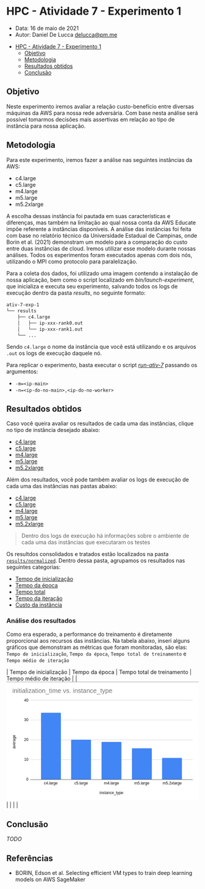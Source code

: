 # HPC - Atividade 7 - Experimento 1

- Data: 16 de maio de 2021
- Autor: Daniel De Lucca <delucca@pm.me>

* [HPC - Atividade 7 - Experimento 1](#)
  * [Objetivo](#objetivo)
  * [Metodologia](#metodologia)
  * [Resultados obtidos](#resultados-obtidos)
  * [Conclusão](#conclusao)

## Objetivo

Neste experimento iremos avaliar a relação custo-benefício entre diversas máquinas da AWS para nossa rede adversária. Com base nesta análise será possível tomarmos decisões mais assertivas em relação ao tipo de instância para nossa aplicação.

## Metodologia

Para este experimento, iremos fazer a análise nas seguintes instâncias da AWS:

* c4.large
* c5.large
* m4.large
* m5.large
* m5.2xlarge

A escolha dessas instância foi pautada em suas características e diferenças, mas também na limitação ao qual nossa conta da AWS Educate impõe referente a instâncias disponíveis. A análise das instâncias foi feita com base no relatório técnico da Universidade Estadual de Campinas, onde Borin et al. (2021) demonstram um modelo para a comparação do custo entre duas instâncias de cloud. Iremos utilizar esse modelo durante nossas análises. Todos os experimentos foram executados apenas com dois nós, utilizando o MPI como protocolo para paralelização.

Para a coleta dos dados, foi utilizado uma imagem contendo a instalação de nossa aplicação, bem como o script localizado em *bin/launch-experiment*, que inicializa e executa seu experimento, salvando todos os logs de execução dentro da pasta *results*, no seguinte formato:
```
ativ-7-exp-1
└── results
    ├── c4.large
    │   ├── ip-xxx-rank0.out
    │   └── ip-xxx-rank1.out
    └── ...
```

Sendo `c4.large` o nome da instância que você está utilizando e os arquivos `.out` os logs de execução daquele nó.

Para replicar o experimento, basta executar o script [*run-ativ-7*](./run-ativ-7) passando os argumentos:

* `-m=<ip-main>`
* `-n=<ip-do-no-main>,<ip-do-no-worker>`

## Resultados obtidos

Caso você queira avaliar os resultados de cada uma das instâncias, clique no tipo de instância desejado abaixo:

* [c4.large](./results/c4.large)
* [c5.large](./results/c4.large)
* [m4.large](./results/m4.large)
* [m5.large](./results/m5.large)
* [m5.2xlarge](./results/m5.2xlarge)

Além dos resultados, você pode também avaliar os logs de execução de cada uma das instâncias nas pastas abaixo:

* [c4.large](./logs/c4.large)
* [c5.large](./logs/c4.large)
* [m4.large](./logs/m4.large)
* [m5.large](./logs/m5.large)
* [m5.2xlarge](./logs/m5.2xlarge)
> Dentro dos logs de execução há informações sobre o ambiente de cada uma das instâncias que executaram os testes

Os resultdos consolidados e tratados estão localizados na pasta [`results/normalized`](./results/normalized). Dentro dessa pasta, agrupamos os resultados nas seguintes categorias:

* [Tempo de inicialização](./results/normalized/initialization-time.csv)
* [Tempo da época](./results/normalized/epoch-time.csv)
* [Tempo total](./results/normalized/total-time.csv)
* [Tempo da iteração](./results/normalized/iteration-time.csv)
* [Custo da instância](./results/normalized/instance-cost.csv)

### Análise dos resultados

Como era esperado, a performance do treinamento é diretamente proporcional aos recursos das instâncias. Na tabela abaixo, inseri alguns gráficos que demonstram as métricas que foram monitoradas, são elas: `Tempo de inicialização`, `Tempo da época`, `Tempo total de treinamento` e `Tempo médio de iteração`

| Tempo de inicialização | Tempo da época | Tempo total de treinamento | Tempo médio de iteração |
|![initialization chart](./charts/initialization-time.png)| | | |

## Conclusão

*TODO*

## Referências

* BORIN, Edson et al. Selecting efficient VM types to train deep learning models on AWS SageMaker
